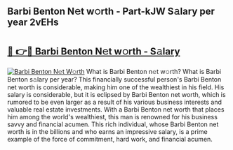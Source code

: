 ## Barbi Benton N𝚎t w𝚘rth - Part-kJW S𝚊lary per year 2vEHs

# <h2><a href="http://gc35vv.nevu.top/?p=Barbi+Benton">🔗 👉🔴 Barbi Benton N𝚎t w𝚘rth - S𝚊lary</a></h2>

[![Barbi Benton N𝚎t W𝚘rth](https://i.imgur.com/Oavwk0R.jpeg)](http://gc35vv.nevu.top/?p=Barbi+Benton)
What is Barbi Benton n𝚎t w𝚘rth? What is Barbi Benton s𝚊lary per year?
This financially successful person's Barbi Benton net worth is considerable, making him one of the wealthiest in his field. His salary is considerable, but it is eclipsed by Barbi Benton net worth, which is rumored to be even larger as a result of his various business interests and valuable real estate investments. With a Barbi Benton net worth that places him among the world's wealthiest, this man is renowned for his business savvy and financial acumen. This rich individual, whose Barbi Benton net worth is in the billions and who earns an impressive salary, is a prime example of the force of commitment, hard work, and financial acumen.
